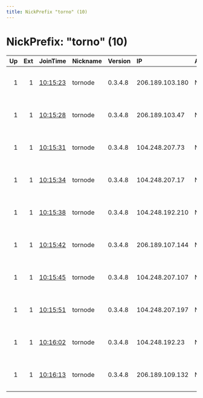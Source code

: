 ```yaml
---
title: NickPrefix "torno" (10)
---
```


# NickPrefix: "torno" (10)

|   Up |   Ext | JoinTime                                                                                            | Nickname   | Version   | IP              | AS   | CC   |   ORp |   Dirp | OS    | Contact                  |   eFamMembers |
|-----:|------:|:----------------------------------------------------------------------------------------------------|:-----------|:----------|:----------------|:-----|:-----|------:|-------:|:------|:-------------------------|--------------:|
|    1 |     1 | [10:15:23](https://metrics.torproject.org/rs.html#details/02132EE2675717553C9EE509454C1F1BEF8B9AF7) | tornode    | 0.3.4.8   | 206.189.103.180 | None | nl   |  9001 |   9030 | Linux | admin at example dot com |             1 |
|    1 |     1 | [10:15:28](https://metrics.torproject.org/rs.html#details/B86754DBE1E45C2F6F05AB3176312693BFA7052D) | tornode    | 0.3.4.8   | 206.189.103.47  | None | nl   |  9001 |   9030 | Linux | admin at example dot com |             1 |
|    1 |     1 | [10:15:31](https://metrics.torproject.org/rs.html#details/A4961F856A64A9DF0A98CAFA8176BCEA21A65FDD) | tornode    | 0.3.4.8   | 104.248.207.73  | None | us   |  9001 |   9030 | Linux | admin at example dot com |             1 |
|    1 |     1 | [10:15:34](https://metrics.torproject.org/rs.html#details/0F3BE086B0DF36614E63D555B6F237BD7AFF0669) | tornode    | 0.3.4.8   | 104.248.207.17  | None | us   |  9001 |   9030 | Linux | admin at example dot com |             1 |
|    1 |     1 | [10:15:38](https://metrics.torproject.org/rs.html#details/89088A4ED49BCE2720420D5B3D1449260614C497) | tornode    | 0.3.4.8   | 104.248.192.210 | None | us   |  9001 |   9030 | Linux | admin at example dot com |             1 |
|    1 |     1 | [10:15:42](https://metrics.torproject.org/rs.html#details/2FF5F091D7DC37F76551461B63E324A1C038ECC8) | tornode    | 0.3.4.8   | 206.189.107.144 | None | nl   |  9001 |   9030 | Linux | admin at example dot com |             1 |
|    1 |     1 | [10:15:45](https://metrics.torproject.org/rs.html#details/C37C1F879059071077181FDEF5ED3ECB67EF9688) | tornode    | 0.3.4.8   | 104.248.207.107 | None | us   |  9001 |   9030 | Linux | admin at example dot com |             1 |
|    1 |     1 | [10:15:51](https://metrics.torproject.org/rs.html#details/52802AF92A6F3ED94BB9EE655DD926AA61E09609) | tornode    | 0.3.4.8   | 104.248.207.197 | None | us   |  9001 |   9030 | Linux | admin at example dot com |             1 |
|    1 |     1 | [10:16:02](https://metrics.torproject.org/rs.html#details/F7B2F572BA7636314B69E366F4098CCB1D6D3161) | tornode    | 0.3.4.8   | 104.248.192.23  | None | us   |  9001 |   9030 | Linux | admin at example dot com |             1 |
|    1 |     1 | [10:16:13](https://metrics.torproject.org/rs.html#details/6E31E01A813D12422815BF9BA629FDFAACD440BF) | tornode    | 0.3.4.8   | 206.189.109.132 | None | nl   |  9001 |   9030 | Linux | admin at example dot com |             1 |
